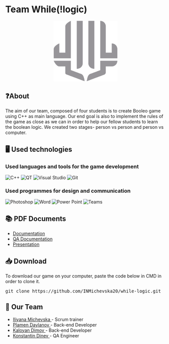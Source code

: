 # Team While(!logic)

<p align = "center">
    <img src = "Design/Logo3.png" alt="logo" width=200px/>
</p>

## ❓About
<p>The aim of our team, composed of four students is to create Booleo game using C++ as main language. Our end goal is also to implement the rules of the game as close as we can in order to help our fellow students to learn the boolean logic. We created two stages- person vs person and person vs computer.</p>

## 🖥️ Used technologies
### Used languages and tools for the game development
<p align="left">
    <img src="https://brandslogos.com/wp-content/uploads/thumbs/c-logo-vector.svg" alt="C++" width=48px />
    <img src="https://avatars.githubusercontent.com/u/159455?s=200&v=4" alt="QT" width=48px height="55px"/>
    <img src="https://user-images.githubusercontent.com/85338764/167484309-c8c92f0c-8b4d-499c-93c2-71e2c5486182.png" alt="Visual Studio" width=55px />
    <img src="https://cdn.freebiesupply.com/logos/large/2x/git-icon-logo-png-transparent.png" alt="Git" width=55px />
</p>

### Used programmes for design and communication
<p align="left">
    <img src="https://i.pinimg.com/originals/9c/ea/ba/9ceaba69b7a9f89158ff953107978f3e.png" alt="Photoshop" width=53px />
    <img src="https://www.pinclipart.com/picdir/big/401-4019240_na-ms-word-png-icon-clipart.png" alt="Word" width=53px />
    <img src="https://www.freeiconspng.com/thumbs/ppt-icon/powerpoint-icon-microsoft-powerpoint-icon-network-powerpoint-icons-and-3.png" alt="Power Point" width=53px height=53px/>
    <img src="https://pnggrid.com/wp-content/uploads/2021/07/Microsoft-Teams-Logo.png" alt="Teams" width=53px />
</p>

## 📚 PDF Documents
- [Documentation](Documents/Documentation.pdf)
- [QA Documentation](Documents/QA_Documentation.pdf)
- [Presentation](Documents/Presentation.pdf)

## 📥 Download
<p> To download our game on your computer, paste the code below in CMD in order to clone it.</p>
<pre>git clone https://github.com/INMichevska20/while-logic.git</pre>

## 🧒 Our Team
- <a href = "https://github.com/INMichevska20"> Iliyana Michevska </a> - Scrum trainer
- <a href = "https://github.com/PRDaylanov20"> Plamen Daylanov </a> - Back-end Developer
- <a href = "https://github.com/KHDimov20"> Kaloyan Dimov </a> - Back-end Developer
- <a href = "https://github.com/KKDinev20"> Konstantin Dinev </a> - QA Engineer
